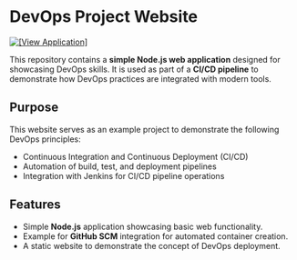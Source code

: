 # DevOps Project Website

<a href="https://sindhujashaga.github.io/End-to-End-Frontend-Deployment/">
    <img src="https://img.shields.io/badge/[Click20%here20%!]-255E63?style=for-the-badge&logo=website&logoColor=white" alt="[View Application]">
</a>

This repository contains a **simple Node.js web application** designed for showcasing DevOps skills. It is used as part of a **CI/CD pipeline** to demonstrate how DevOps practices are integrated with modern tools.

## Purpose

This website serves as an example project to demonstrate the following DevOps principles:

- Continuous Integration and Continuous Deployment (CI/CD)
- Automation of build, test, and deployment pipelines
- Integration with Jenkins for CI/CD pipeline operations

## Features

- Simple **Node.js** application showcasing basic web functionality.
- Example for **GitHub SCM** integration for automated container creation.
- A static website to demonstrate the concept of DevOps deployment.



